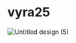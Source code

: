 # vyra25

![Untitled design (5)](https://github.com/user-attachments/assets/a079ff0a-9140-4256-ac61-b240e136e74d)
